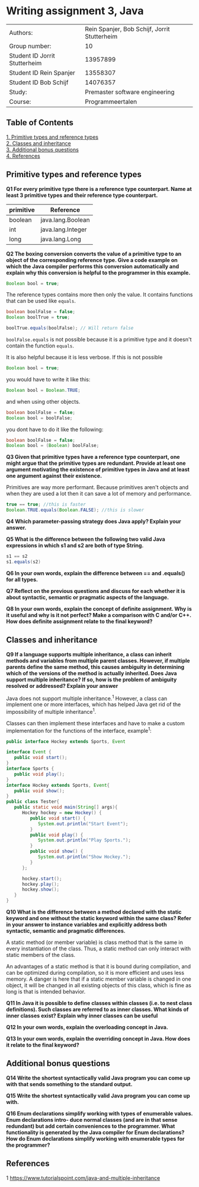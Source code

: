# Writing assignment 3, Java

|   |   |
|---|---|
| Authors:| Rein Spanjer, Bob Schijf,  Jorrit Stutterheim |
| Group number:| 10 |
| Student ID Jorrit Stutterheim |  13957899 |
| Student ID Rein Spanjer | 13558307 |
| Student ID Bob Schijf | 14076357 |
| Study: | Premaster software engineering |
| Course: | Programmeertalen |


## Table of Contents

[1. Primitive types and reference types](#primitive-types-and-reference-types) </br>
[2. Classes and inheritance](#classes-and-inheritance) </br>
[3. Additional bonus questions](#additional-bonus-questions) </br>
[4. References](#references) </br>

## Primitive types and reference types

__Q1 For every primitive type there is a reference type counterpart. Name at least 3 primitive types and their reference type counterpart.__

| primitive |  Reference |
|---|---|
| boolean  | java.lang.Boolean  |
| int  | java.lang.Integer  | 
|  long |  java.lang.Long | 

__Q2 The boxing conversion converts the value of a primitive type to an object of the corresponding reference type. Give a code example on which the Java compiler performs this conversion automatically and explain why this conversion is helpful to the programmer in this example.__

```java
Boolean bool = true;
```

The reference types contains more then only the value. It contains functions that can be used like ```equals```.

```java
boolean boolFalse = false;
Boolean boolTrue = true;

boolTrue.equals(boolFalse); // Will return false
```

```boolFalse.equals``` is not possible because it is a primitive type and it doesn't contain the function ```equals```.


It is also helpful because it is less verbose. If this is not possible
```java
Boolean bool = true;
```

you would have to write it like this:
```java
Boolean bool = Boolean.TRUE;
```

and when using other objects.

```java
boolean boolFalse = false;
Boolean bool = boolFalse;
```
you dont have to do it like the following:

```java
boolean boolFalse = false;
Boolean bool = (Boolean) boolFalse;
```

__Q3 Given that primitive types have a reference type counterpart, one might argue that the primitive types are redundant. Provide at least one argument motivating the existence of primitive types in Java and at least one argument against their existence.__

Primitives are way more performant. Because primitives aren't objects and when they are used a lot then it can save a lot of memory and performance. 

```java
true == true; //this is faster
Boolean.TRUE.equals(Boolean.FALSE); //this is slower
```

__Q4 Which parameter-passing strategy does Java apply? Explain your answer.__

__Q5 What is the difference between the following two valid Java expressions in which s1 and s2 are both of type String.__

```JAVA
s1 == s2
s1.equals(s2)
```

__Q6 In your own words, explain the difference between == and .equals() for all types.__

__Q7 Reflect on the previous questions and discuss for each whether it is about syntactic, semantic or pragmatic aspects of the language.__

__Q8 In your own words, explain the concept of definite assignment. Why is it useful and why is it not perfect? Make a comparison with C and/or C++. How does definite assignment relate to the final keyword?__

## Classes and inheritance

__Q9  If a language supports multiple inheritance, a class can inherit methods and variables from multiple parent classes. However, if multiple parents define the same method, this causes ambiguity in determining which of the versions of the method is actually inherited. Does Java support multiple inheritance? If so, how is the problem of ambiguity resolved or addressed? Explain your answer__

Java does not support multiple inheritance.<sup>1</sup> However, a class can implement one or more interfaces, which has helped Java get rid of the impossibility of multiple inheritance<sup>1</sup>.

Classes can then implement these interfaces and have to make a custom implementation for the functions of the interface, example<sup>1</sup>:

```JAVA
public interface Hockey extends Sports, Event

interface Event {
   public void start();
}
interface Sports {
   public void play();
}
interface Hockey extends Sports, Event{
   public void show();
}
public class Tester{
   public static void main(String[] args){
      Hockey hockey = new Hockey() {
         public void start() {
            System.out.println("Start Event");
         }
         public void play() {
            System.out.println("Play Sports.");
         }
         public void show() {
            System.out.println("Show Hockey.");
         }
      };

      hockey.start();
      hockey.play();
      hockey.show();
   }
}
```

__Q10  What is the difference between a method declared with the static keyword and one without the static keyword within the same class? Refer in your answer to instance variables and explicitly address both syntactic, semantic and pragmatic differences.__

A static method (or member variable) is class method that is the same in every instantiation of the class. Thus, a static method can only interact with static members of the class.

An advantages of a static method is that it is bound during compilation, and can be optimized during compilation, so it is more efficient and uses less memory. A danger is here that if a static member variable is changed in one object, it will be changed in all existing objects of this class, which is fine as long is that is intended behavior.


__Q11 In Java it is possible to define classes within classes (i.e. to nest class definitions). Such classes are referred to as inner classes. What kinds of inner classes exist? Explain why inner classes can be useful__

__Q12  In your own words, explain the overloading concept in Java.__

__Q13  In your own words, explain the overriding concept in Java. How does it relate to the final keyword?__

## Additional bonus questions

__Q14  Write the shortest syntactically valid Java program you can come up with that sends something to the standard output.__

__Q15  Write the shortest syntactically valid Java program you can come up with.__

__Q16  Enum declarations simplify working with types of enumerable values. Enum declarations intro- duce normal classes (and are in that sense redundant) but add certain conveniences to the programmer. What functionality is generated by the Java compiler for Enum declarations? How do Enum declarations simplify working with enumerable types for the programmer?__

## References

1 https://www.tutorialspoint.com/java-and-multiple-inheritance